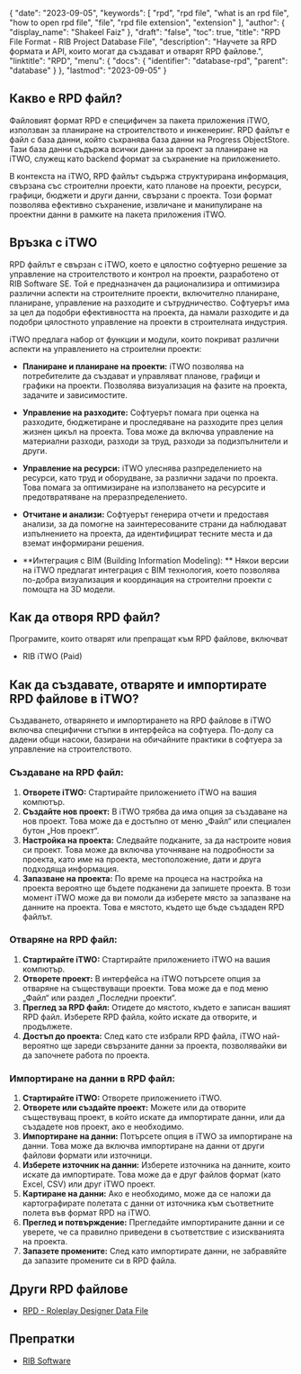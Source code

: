 {
  "date": "2023-09-05",
  "keywords": [
    "rpd",
    "rpd file",
    "what is an rpd file",
    "how to open rpd file",
    "file",
    "rpd file extension",
    "extension"
  ],
  "author": {
    "display_name": "Shakeel Faiz"
  },
  "draft": "false",
  "toc": true,
  "title": "RPD File Format - RIB Project Database File",
  "description": "Научете за RPD формата и API, които могат да създават и отварят RPD файлове.",
  "linktitle": "RPD",
  "menu": {
    "docs": {
      "identifier": "database-rpd",
      "parent": "database"
    }
  },
  "lastmod": "2023-09-05"
}

## Какво е RPD файл?

Файловият формат RPD е специфичен за пакета приложения iTWO, използван за планиране на строителството и инженеринг. RPD файлът е файл с база данни, който съхранява база данни на Progress ObjectStore. Тази база данни съдържа всички данни за проект за планиране на iTWO, служещ като backend формат за съхранение на приложението.

В контекста на iTWO, RPD файлът съдържа структурирана информация, свързана със строителни проекти, като планове на проекти, ресурси, графици, бюджети и други данни, свързани с проекта. Този формат позволява ефективно съхранение, извличане и манипулиране на проектни данни в рамките на пакета приложения iTWO.

## Връзка с iTWO

RPD файлът е свързан с iTWO, което е цялостно софтуерно решение за управление на строителството и контрол на проекти, разработено от RIB Software SE. Той е предназначен да рационализира и оптимизира различни аспекти на строителните проекти, включително планиране, планиране, управление на разходите и сътрудничество. Софтуерът има за цел да подобри ефективността на проекта, да намали разходите и да подобри цялостното управление на проекти в строителната индустрия.

iTWO предлага набор от функции и модули, които покриват различни аспекти на управлението на строителни проекти:

- **Планиране и планиране на проекти:** iTWO позволява на потребителите да създават и управляват планове, графици и графики на проекти. Позволява визуализация на фазите на проекта, задачите и зависимостите.

- **Управление на разходите:** Софтуерът помага при оценка на разходите, бюджетиране и проследяване на разходите през целия жизнен цикъл на проекта. Това може да включва управление на материални разходи, разходи за труд, разходи за подизпълнители и други.

- **Управление на ресурси:** iTWO улеснява разпределението на ресурси, като труд и оборудване, за различни задачи по проекта. Това помага за оптимизиране на използването на ресурсите и предотвратяване на преразпределението.

- **Отчитане и анализи:** Софтуерът генерира отчети и предоставя анализи, за да помогне на заинтересованите страни да наблюдават изпълнението на проекта, да идентифицират тесните места и да вземат информирани решения.

- **Интеграция с BIM (Building Information Modeling): ** Някои версии на iTWO предлагат интеграция с BIM технология, което позволява по-добра визуализация и координация на строителни проекти с помощта на 3D модели.

## Как да отворя RPD файл?

Програмите, които отварят или препращат към RPD файлове, включват

- RIB iTWO (Paid)

## Как да създавате, отваряте и импортирате RPD файлове в iTWO?

Създаването, отварянето и импортирането на RPD файлове в iTWO включва специфични стъпки в интерфейса на софтуера. По-долу са дадени общи насоки, базирани на обичайните практики в софтуера за управление на строителството.

### Създаване на RPD файл:

1. **Отворете iTWO:** Стартирайте приложението iTWO на вашия компютър.
2. **Създайте нов проект:** В iTWO трябва да има опция за създаване на нов проект. Това може да е достъпно от меню „Файл“ или специален бутон „Нов проект“.
3. **Настройка на проекта:** Следвайте подканите, за да настроите новия си проект. Това може да включва уточняване на подробности за проекта, като име на проекта, местоположение, дати и друга подходяща информация.
4. **Запазване на проекта:** По време на процеса на настройка на проекта вероятно ще бъдете подканени да запишете проекта. В този момент iTWO може да ви помоли да изберете място за запазване на данните на проекта. Това е мястото, където ще бъде създаден RPD файлът.

### Отваряне на RPD файл:

1. **Стартирайте iTWO:** Стартирайте приложението iTWO на вашия компютър.
2. **Отворете проект:** В интерфейса на iTWO потърсете опция за отваряне на съществуващи проекти. Това може да е под меню „Файл“ или раздел „Последни проекти“.
3. **Преглед за RPD файл:** Отидете до мястото, където е записан вашият RPD файл. Изберете RPD файла, който искате да отворите, и продължете.
4. **Достъп до проекта:** След като сте избрали RPD файла, iTWO най-вероятно ще зареди свързаните данни за проекта, позволявайки ви да започнете работа по проекта.

### Импортиране на данни в RPD файл:

1. **Стартирайте iTWO:** Отворете приложението iTWO.
2. **Отворете или създайте проект:** Можете или да отворите съществуващ проект, в който искате да импортирате данни, или да създадете нов проект, ако е необходимо.
3. **Импортиране на данни:** Потърсете опция в iTWO за импортиране на данни. Това може да включва импортиране на данни от други файлови формати или източници.
4. **Изберете източник на данни:** Изберете източника на данните, които искате да импортирате. Това може да е друг файлов формат (като Excel, CSV) или друг iTWO проект.
5. **Картиране на данни:** Ако е необходимо, може да се наложи да картографирате полетата с данни от източника към съответните полета във формат RPD на iTWO.
6. **Преглед и потвърждение:** Прегледайте импортираните данни и се уверете, че са правилно приведени в съответствие с изискванията на проекта.
7. **Запазете промените:** След като импортирате данни, не забравяйте да запазите промените си в RPD файла.

## Други RPD файлове

- [RPD - Roleplay Designer Data File](/database/rpd-roleplay/)

## Препратки
* [RIB Software](https://en.wikipedia.org/wiki/RIB_Software)
